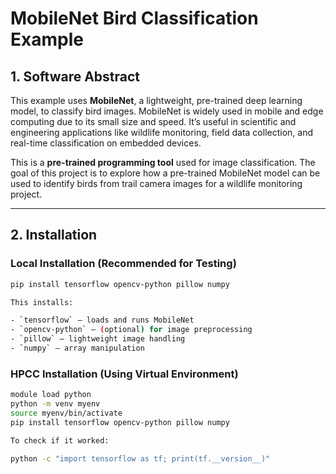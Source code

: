 # MobileNet Bird Classification Example

## 1. Software Abstract

This example uses **MobileNet**, a lightweight, pre-trained deep learning model, to classify bird images. MobileNet is widely used in mobile and edge computing due to its small size and speed. It’s useful in scientific and engineering applications like wildlife monitoring, field data collection, and real-time classification on embedded devices.

This is a **pre-trained programming tool** used for image classification. The goal of this project is to explore how a pre-trained MobileNet model can be used to identify birds from trail camera images for a wildlife monitoring project.

---

## 2. Installation

### Local Installation (Recommended for Testing)

```bash
pip install tensorflow opencv-python pillow numpy

This installs:

- `tensorflow` – loads and runs MobileNet  
- `opencv-python` – (optional) for image preprocessing  
- `pillow` – lightweight image handling  
- `numpy` – array manipulation  
```

### HPCC Installation (Using Virtual Environment)

```bash
module load python
python -m venv myenv
source myenv/bin/activate
pip install tensorflow opencv-python pillow numpy

To check if it worked:

python -c "import tensorflow as tf; print(tf.__version__)"
```
